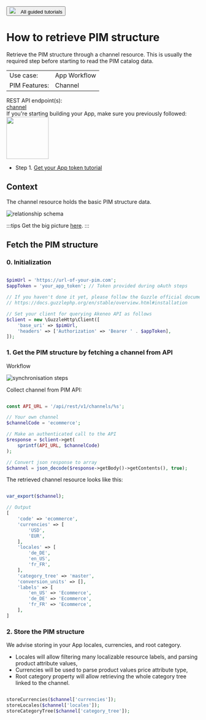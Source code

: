 <a href="/tutorials/homepage.html" class="back-button">
   <button>
      <img src="/img/icons/icon--arrow-back.svg" style="margin-right: 10px;">
      All guided tutorials
   </button>
</a>

# How to retrieve PIM structure

Retrieve the PIM structure through a channel resource. This is usually the required step before starting to read the PIM catalog data.

<table class="tag-container">
    <tr>
        <td>Use case:</td>
        <td>
            <div aria-pressed="false" class="tag-selectable">
                <div class="tag-color tag-color-light-blue"></div>
                <div class="tag-label">App Workflow</div>
            </div>
        </td>
    </tr>
    <tr>
        <td>PIM Features:</td>
        <td>
            <div aria-pressed="false" class="tag-selectable">
                <div class="tag-color tag-color-red"></div>
                <div class="tag-label">Channel</div>
            </div>
        </td>
    </tr>
</table>

<div class="endpoint-container">
    <div class="endpoint-text">REST API endpoint(s):</div>
    <a href="/api-reference.html#Channel" class="endpoint-link" target="_blank" rel="noopener noreferrer">channel</a>
</div>

<div class="block-requirements">
    <div class="block-requirements-headline">
        If you're starting building your App, make sure you previously followed:
    </div>
    <div class="block-requirements-row">
        <img src="../../img/illustrations/illus--Attributegroup.svg" width="110px">
        <div class="block-requirements-steps">
            <ul>
                <li>Step 1. <a href="how-to-get-your-app-token.html" target="_blank" rel="noopener noreferrer">Get your App token tutorial</a></li>
            </ul>
        </div>
    </div>
</div>


## Context

The channel resource holds the basic PIM structure data.

![relationship schema](../../img/getting-started/synchronize-pim-products/step-1-objects-relationship-schema.svg)

:::tips
Get the big picture <a href="https://api.akeneo.com/getting-started/synchronize-pim-products-6x/step-0.html" target="_blank" rel="noopener noreferrer">here</a>.
:::

## Fetch the PIM structure

### 0. Initialization

```php [activate:PHP]

$pimUrl = 'https://url-of-your-pim.com';
$appToken = 'your_app_token'; // Token provided during oAuth steps

// If you haven't done it yet, please follow the Guzzle official documentation for installing the client 
// https://docs.guzzlephp.org/en/stable/overview.html#installation

// Set your client for querying Akeneo API as follows
$client = new \GuzzleHttp\Client([
    'base_uri' => $pimUrl,
    'headers' => ['Authorization' => 'Bearer ' . $appToken],
]);
```

### 1. Get the PIM structure by fetching a channel from API

Workflow

![synchronisation steps](../../img/getting-started/synchronize-pim-products/step-1-steps-schema.svg)

Collect channel from PIM API:

```php [activate:PHP]

const API_URL = '/api/rest/v1/channels/%s';

// Your own channel
$channelCode = 'ecommerce';

// Make an authenticated call to the API
$response = $client->get(
	sprintf(API_URL, $channelCode)
);

// Convert json response to array
$channel = json_decode($response->getBody()->getContents(), true);
```

The retrieved channel resource looks like this:

```php [activate:PHP]

var_export($channel);

// Output
[
    'code' => 'ecommerce',
    'currencies' => [
        'USD',
        'EUR',
    ],
    'locales' => [
        'de_DE',
        'en_US',
        'fr_FR',
    ],
    'category_tree' => 'master',
    'conversion_units' => [],
    'labels' => [
        'en_US' => 'Ecommerce',
        'de_DE' => 'Ecommerce',
        'fr_FR' => 'Ecommerce',
    ],
]
```

### 2. Store the PIM structure

We advise storing in your App locales, currencies, and root category.
- Locales will allow filtering many localizable resource labels, and parsing product attribute values,
- Currencies will be used to parse product values price attribute type,
- Root category property will allow retrieving the whole category tree linked to the channel.

```php [activate:PHP]

storeCurrencies($channel['currencies']);
storeLocales($channel['locales']);
storeCategoryTree($channel['category_tree']);
```
